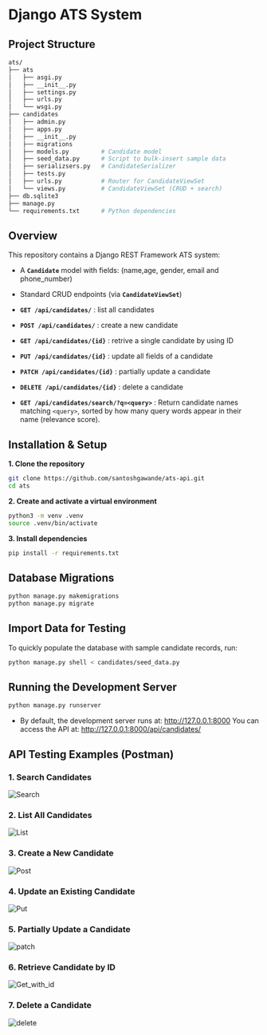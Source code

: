 # Django ATS System

## Project Structure
```bash
ats/
├── ats
│   ├── asgi.py
│   ├── __init__.py
│   ├── settings.py
│   ├── urls.py
│   └── wsgi.py
├── candidates
│   ├── admin.py
│   ├── apps.py
│   ├── __init__.py
│   ├── migrations
│   ├── models.py         # Candidate model
│   ├── seed_data.py      # Script to bulk-insert sample data
│   ├── serializsers.py   # CandidateSerializer
│   ├── tests.py
│   ├── urls.py           # Router for CandidateViewSet
│   └── views.py          # CandidateViewSet (CRUD + search)
├── db.sqlite3
├── manage.py
└── requirements.txt      # Python dependencies
```

## Overview
This repository contains a Django REST Framework ATS system:
- A **`Candidate`** model with fields: (name,age, gender, email and phone_number)
- Standard CRUD endpoints (via **`CandidateViewSet`**)
- **`GET /api/candidates/`**  : list all candidates

- **`POST /api/candidates/`**  : create a new candidate

- **`GET /api/candidates/{id}`**  : retrive a single candidate by using ID

- **`PUT /api/candidates/{id}`**  : update all fields of a candidate

- **`PATCH /api/candidates/{id}`**  : partially update a candidate

- **`DELETE /api/candidates/{id}`**  : delete a candidate

- **`GET /api/candidates/search/?q=<query>`**  : Return candidate names matching `<query>`, sorted by how many query words appear in their name (relevance score).


## Installation & Setup

**1. Clone the repository**
```bash
git clone https://github.com/santoshgawande/ats-api.git
cd ats
```

**2. Create and activate a virtual environment**
```bash
python3 -m venv .venv
source .venv/bin/activate
```
**3. Install dependencies**
```bash
pip install -r requirements.txt
```
## Database Migrations

```bash
python manage.py makemigrations
python manage.py migrate
```
## Import Data for Testing

To quickly populate the database with sample candidate records, run:
```bash
python manage.py shell < candidates/seed_data.py
```

## Running the Development Server
```bash
python manage.py runserver
```
- By default, the development server runs at: http://127.0.0.1:8000
You can access the API at: http://127.0.0.1:8000/api/candidates/


## API Testing Examples (Postman)

### **1. Search Candidates**
![Search](./testing/search.png)


### **2. List All Candidates**
![List](./testing/list.png)


### **3. Create a New Candidate**
![Post](./testing/post.png)

### **4. Update an Existing Candidate**
![Put](./testing/put.png)


### **5. Partially Update a Candidate**
![patch](./testing/partial_update.png)


### **6. Retrieve Candidate by ID**
![Get_with_id](./testing/get_with_id.png)


### **7. Delete a Candidate**
![delete](./testing/delete.png)

